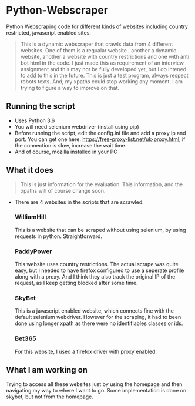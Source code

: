 # Python-Webscraper
Python Webscraping code for different kinds of websites including country restricted, javascript enabled sites.
> This is a dynamic webscraper that crawls data from 4 different websites. One of them is a regualar website , another a dynamic website, another a website with country restrictions and one with anti bot html in the code.
> I just made this as requirement of an interview assignment and this may not be fully developed yet, but I do intened to add to this in the future.
> This is just a test program, always respect robots texts. And, my xpaths could stop working any moment. I am trying to figure a way to improve on that.

## Running the script
- Uses Python 3.6
- You will need selenium webdriver (install using pip)
- Before running the script, edit the config.ini file and add a proxy ip and port. You can get one here: https://free-proxy-list.net/uk-proxy.html, if the connection is slow, increase the wait time.
- And of course, mozilla installed in your PC

## What it does
> This is just information for the evaluation. This information, and the xpaths will of course change soon. 
- There are 4 websites in the scripts that are scrawled.
  ### WilliamHill
  This is a website that can be scraped without using selenium, by using requests in python. Straightforward.
  
  ### PaddyPower
  This website uses country restrictions. The actual scrape was quite easy, but I needed to have firefox configured to use a seperate profile along with a proxy. And I think they also track the original IP of the request, as I keep getting blocked after some time.
  
  ### SkyBet
  This is a javascript enabled website, which connects fine with the default selenium webdriver. However for the scraping, it had to been done using longer xpath as there were no identifiables classes or ids.
  
  ### Bet365
  For this website, I used a firefox driver with proxy enabled. 
  
 ## What I am working on
 Trying to access all these websites just by using the homepage and then navigating my way to where I want to go. Some implementation is done on skybet, but not from the homepage.
